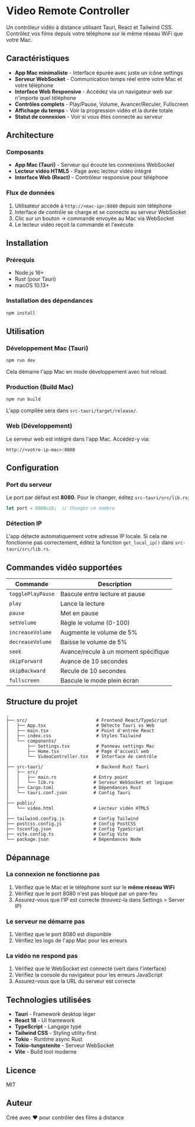 # Video Remote Controller

Un contrôleur vidéo à distance utilisant Tauri, React et Tailwind CSS. Contrôlez vos films depuis votre téléphone sur le même réseau WiFi que votre Mac.

## Caractéristiques

- **App Mac minimaliste** - Interface épurée avec juste un icône settings
- **Serveur WebSocket** - Communication temps réel entre votre Mac et votre téléphone
- **Interface Web Responsive** - Accédez via un navigateur web sur n'importe quel téléphone
- **Contrôles complets** - Play/Pause, Volume, Avancer/Reculer, Fullscreen
- **Affichage du temps** - Voir la progression vidéo et la durée totale
- **Statut de connexion** - Voir si vous êtes connecté au serveur

## Architecture

### Composants

- **App Mac (Tauri)** - Serveur qui écoute les connexions WebSocket
- **Lecteur vidéo HTML5** - Page avec lecteur vidéo intégré
- **Interface Web (React)** - Contrôleur responsive pour téléphone

### Flux de données

1. Utilisateur accède à `http://<mac-ip>:8080` depuis son téléphone
2. Interface de contrôle se charge et se connecte au serveur WebSocket
3. Clic sur un bouton → commande envoyée au Mac via WebSocket
4. Le lecteur vidéo reçoit la commande et l'exécute

## Installation

### Prérequis

- Node.js 16+
- Rust (pour Tauri)
- macOS 10.13+

### Installation des dépendances

```bash
npm install
```

## Utilisation

### Développement Mac (Tauri)

```bash
npm run dev
```

Cela démarre l'app Mac en mode développement avec hot reload.

### Production (Build Mac)

```bash
npm run build
```

L'app compilée sera dans `src-tauri/target/release/`.

### Web (Développement)

Le serveur web est intégré dans l'app Mac. Accédez-y via:
```
http://<votre-ip-mac>:8080
```

## Configuration

### Port du serveur

Le port par défaut est **8080**. Pour le changer, éditez `src-tauri/src/lib.rs`:

```rust
let port = 8080u16;  // Changez ce nombre
```

### Détection IP

L'app détecte automatiquement votre adresse IP locale. Si cela ne fonctionne pas correctement, éditez la fonction `get_local_ip()` dans `src-tauri/src/lib.rs`.

## Commandes vidéo supportées

| Commande | Description |
|----------|-------------|
| `togglePlayPause` | Bascule entre lecture et pause |
| `play` | Lance la lecture |
| `pause` | Met en pause |
| `setVolume` | Règle le volume (0-100) |
| `increaseVolume` | Augmente le volume de 5% |
| `decreaseVolume` | Baisse le volume de 5% |
| `seek` | Avance/recule à un moment spécifique |
| `skipForward` | Avance de 10 secondes |
| `skipBackward` | Recule de 10 secondes |
| `fullscreen` | Bascule le mode plein écran |

## Structure du projet

```
.
├── src/                          # Frontend React/TypeScript
│   ├── App.tsx                   # Détecte Tauri vs Web
│   ├── main.tsx                  # Point d'entrée React
│   ├── index.css                 # Styles Tailwind
│   └── components/
│       ├── Settings.tsx          # Panneau settings Mac
│       ├── Home.tsx              # Page d'accueil web
│       └── VideoController.tsx   # Interface de contrôle
│
├── src-tauri/                    # Backend Rust Tauri
│   ├── src/
│   │   ├── main.rs              # Entry point
│   │   └── lib.rs               # Serveur WebSocket et logique
│   ├── Cargo.toml               # Dépendances Rust
│   └── tauri.conf.json          # Config Tauri
│
├── public/
│   └── video.html               # Lecteur vidéo HTML5
│
├── tailwind.config.js           # Config Tailwind
├── postcss.config.js            # Config PostCSS
├── tsconfig.json                # Config TypeScript
├── vite.config.ts               # Config Vite
└── package.json                 # Dépendances Node

```

## Dépannage

### La connexion ne fonctionne pas

1. Vérifiez que le Mac et le téléphone sont sur le **même réseau WiFi**
2. Vérifiez que le port 8080 n'est pas bloqué par un pare-feu
3. Assurez-vous que l'IP est correcte (trouvez-la dans Settings > Server IP)

### Le serveur ne démarre pas

1. Vérifiez que le port 8080 est disponible
2. Vérifiez les logs de l'app Mac pour les erreurs

### La vidéo ne respond pas

1. Vérifiez que le WebSocket est connecté (vert dans l'interface)
2. Vérifiez la console du navigateur pour les erreurs JavaScript
3. Assurez-vous que la URL du serveur est correcte

## Technologies utilisées

- **Tauri** - Framework desktop léger
- **React 18** - UI framework
- **TypeScript** - Langage typé
- **Tailwind CSS** - Styling utility-first
- **Tokio** - Runtime async Rust
- **Tokio-tungstenite** - Serveur WebSocket
- **Vite** - Build tool moderne

## Licence

MIT

## Auteur

Créé avec ❤️ pour contrôler des films à distance
